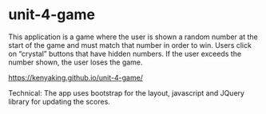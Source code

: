 # unit-4-game

This application is a game where the user is shown a random number at the start of the game and must match that number in order to win. Users click on “crystal” buttons that have hidden numbers. If the user exceeds the number shown, the user loses the game.

https://kenyaking.github.io/unit-4-game/

Technical: The app uses bootstrap for the layout, javascript and JQuery library for updating the scores.
